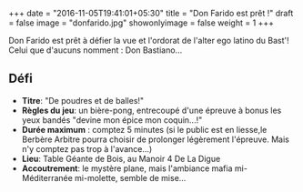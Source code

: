 +++
date = "2016-11-05T19:41:01+05:30"
title = "Don Farido est prêt !"
draft = false
image = "donfarido.jpg"
showonlyimage = false
weight = 1
+++

Don Farido est prêt à défier la vue et l'ordorat de l'alter ego latino du Bast'! Celui que d'aucuns nomment : Don Bastiano...
<!--more-->

## Défi

- **Titre**:  "De poudres et de balles!"   
- **Règles du jeu**: un bière-pong, entrecoupé d'une épreuve à bonus les yeux bandés "devine mon épice mon coquin...!"  
- **Durée maximum** : comptez 5 minutes (si le public est en liesse,le Berbère Arbitre pourra choisir de prolonger légèrement l'épreuve. Mais n'y comptez pas trop à l'avance...)
- **Lieu**: Table Géante de Bois, au Manoir 4 De La Digue  
- **Accoutrement**: le mystère plane, mais l'ambiance mafia mi-Méditerranée mi-molette, semble de mise...  



